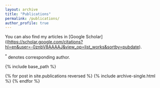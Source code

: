 ```yaml
---
layout: archive
title: "Publications"
permalink: /publications/
author_profile: true
---
```


You can also find my articles in [Google Scholar]((https://scholar.google.com/citations?hl=en&user=-0znbV8AAAAJ&view_op=list_works&sortby=pubdate).

<sup>*</sup> denotes corresponding author.

{% include base_path %}

{% for post in site.publications reversed %}
  {% include archive-single.html %}
{% endfor %}
